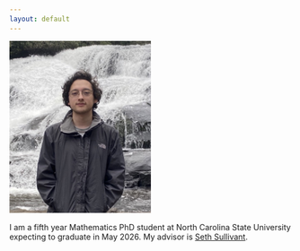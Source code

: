 ```yaml
---
layout: default
---
```

<img src="fp.jpeg" alt="" width="50%"/>


I am a fifth year Mathematics PhD student at North Carolina State University expecting to graduate in May 2026. My advisor is [Seth Sullivant](https://sethsullivant.wordpress.ncsu.edu).

